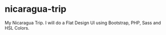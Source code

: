 # nicaragua-trip
My Nicaragua Trip. I will do a Flat Design UI using Bootstrap, PHP, Sass and HSL Colors.
